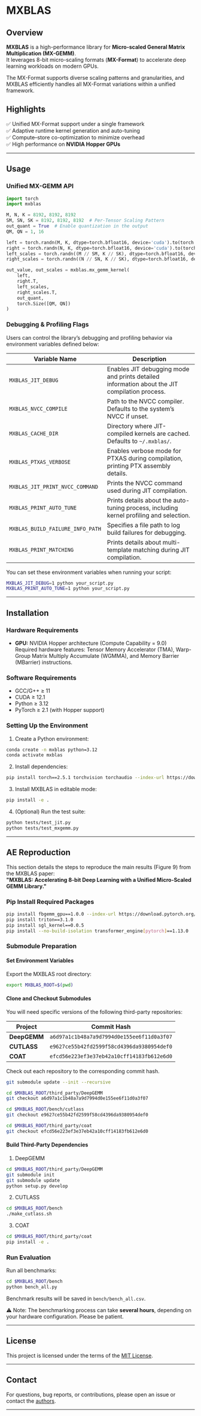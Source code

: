# MXBLAS

## Overview

**MXBLAS** is a high-performance library for **Micro-scaled General Matrix Multiplication (MX-GEMM)**.  
It leverages 8-bit micro-scaling formats (**MX-Format**) to accelerate deep learning workloads on modern GPUs.

The MX-Format supports diverse scaling patterns and granularities, and MXBLAS efficiently handles all MX-Format variations within a unified framework.

## Highlights

✅ Unified MX-Format support under a single framework  
✅ Adaptive runtime kernel generation and auto-tuning  
✅ Compute–store co-optimization to minimize overhead  
✅ High performance on **NVIDIA Hopper GPUs**

---

## Usage


### Unified MX-GEMM API

```python
import torch
import mxblas

M, N, K = 8192, 8192, 8192
SM, SN, SK = 8192, 8192, 8192  # Per-Tensor Scaling Pattern
out_quant = True  # Enable quantization in the output
QM, QN = 1, 16

left = torch.randn(M, K, dtype=torch.bfloat16, device='cuda').to(torch.float8_e4m3fn)
right = torch.randn(N, K, dtype=torch.bfloat16, device='cuda').to(torch.float8_e5m2fn)
left_scales = torch.randn((M // SM, K // SK), dtype=torch.bfloat16, device='cuda')
right_scales = torch.randn((N // SN, K // SK), dtype=torch.bfloat16, device='cuda')

out_value, out_scales = mxblas.mx_gemm_kernel(
    left,
    right.T,
    left_scales,
    right_scales.T,
    out_quant,
    torch.Size([QM, QN])
)
```



### Debugging & Profiling Flags

Users can control the library’s debugging and profiling behavior via environment variables defined below:

| Variable Name                 | Description                                                                                  |
|-------------------------------|----------------------------------------------------------------------------------------------|
| `MXBLAS_JIT_DEBUG`            | Enables JIT debugging mode and prints detailed information about the JIT compilation process. |
| `MXBLAS_NVCC_COMPILE`         | Path to the NVCC compiler. Defaults to the system’s NVCC if unset.                           |
| `MXBLAS_CACHE_DIR`            | Directory where JIT-compiled kernels are cached. Defaults to `~/.mxblas/`.                  |
| `MXBLAS_PTXAS_VERBOSE`        | Enables verbose mode for PTXAS during compilation, printing PTX assembly details.          |
| `MXBLAS_JIT_PRINT_NVCC_COMMAND` | Prints the NVCC command used during JIT compilation.                                         |
| `MXBLAS_PRINT_AUTO_TUNE`      | Prints details about the auto-tuning process, including kernel profiling and selection.    |
| `MXBLAS_BUILD_FAILURE_INFO_PATH` | Specifies a file path to log build failures for debugging.                                  |
| `MXBLAS_PRINT_MATCHING`       | Prints details about multi-template matching during JIT compilation.                       |

You can set these environment variables when running your script:
```bash
MXBLAS_JIT_DEBUG=1 python your_script.py
MXBLAS_PRINT_AUTO_TUNE=1 python your_script.py
```

---

## Installation

### Hardware Requirements

- **GPU:** NVIDIA Hopper architecture (Compute Capability = 9.0)  
  Required hardware features: Tensor Memory Accelerator (TMA), Warp-Group Matrix Multiply Accumulate (WGMMA), and Memory Barrier (MBarrier) instructions.

### Software Requirements

- GCC/G++ ≥ 11
- CUDA ≥ 12.1
- Python ≥ 3.12
- PyTorch ≥ 2.1 (with Hopper support)

### Setting Up the Environment

1. Create a Python environment:
```bash
conda create -n mxblas python=3.12
conda activate mxblas
```

2. Install dependencies:
```bash
pip install torch==2.5.1 torchvision torchaudio --index-url https://download.pytorch.org/whl/cu124
```

3. Install MXBLAS in editable mode:
```bash
pip install -e .
```

4. (Optional) Run the test suite:
```bash
python tests/test_jit.py
python tests/test_mxgemm.py
```

---

## AE Reproduction

This section details the steps to reproduce the main results (Figure 9) from the MXBLAS paper:  
**"MXBLAS: Accelerating 8-bit Deep Learning with a Unified Micro-Scaled GEMM Library."**


### Pip Install Required Packages

```bash
pip install fbgemm_gpu==1.0.0 --index-url https://download.pytorch.org/whl/cu124
pip install triton==3.1.0
pip install sgl_kernel==0.0.5
pip install --no-build-isolation transformer_engine[pytorch]==1.13.0
```

### Submodule Preparation

#### Set Environment Variables

Export the MXBLAS root directory:
```bash
export MXBLAS_ROOT=$(pwd)
```

#### Clone and Checkout Submodules

You will need specific versions of the following third-party repositories:

| Project       | Commit Hash                                |
|---------------|--------------------------------------------|
| **DeepGEMM**  | `a6d97a1c1b48a7a9d7994d0e155ee6f11d0a3f07` |
| **CUTLASS**   | `e9627ce55b42fd2599f58cd4396da9380954def0` |
| **COAT**      | `efcd56e223ef3e37eb42a10cff14183fb612e6d0` |

Check out each repository to the corresponding commit hash.
```bash
git submodule update --init --recursive

cd $MXBLAS_ROOT/third_party/DeepGEMM
git checkout a6d97a1c1b48a7a9d7994d0e155ee6f11d0a3f07

cd $MXBLAS_ROOT/bench/cutlass
git checkout e9627ce55b42fd2599f58cd4396da9380954def0

cd $MXBLAS_ROOT/third_party/coat
git checkout efcd56e223ef3e37eb42a10cff14183fb612e6d0
```



#### Build Third-Party Dependencies

1. DeepGEMM
```bash
cd $MXBLAS_ROOT/third_party/DeepGEMM
git submodule init
git submodule update
python setup.py develop
```

2. CUTLASS
```bash
cd $MXBLAS_ROOT/bench
./make_cutlass.sh
```

3. COAT
```bash
cd $MXBLAS_ROOT/third_party/coat
pip install -e .
```

### Run Evaluation

Run all benchmarks:
```bash
cd $MXBLAS_ROOT/bench
python bench_all.py
```

Benchmark results will be saved in `bench/bench_all.csv`.

⚠️ Note: The benchmarking process can take **several hours**, depending on your hardware configuration. Please be patient.

---

## License

This project is licensed under the terms of the [MIT License](LICENSE).

---

## Contact

For questions, bug reports, or contributions, please open an issue or contact the [authors](weihuwang@whu.edu.cn).

---

